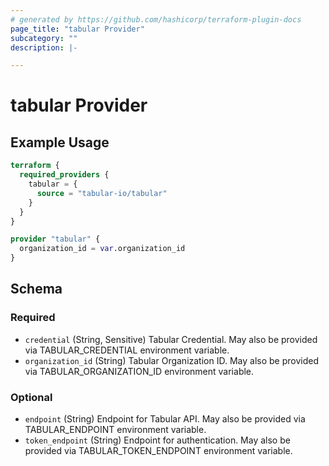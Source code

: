 ```yaml
---
# generated by https://github.com/hashicorp/terraform-plugin-docs
page_title: "tabular Provider"
subcategory: ""
description: |-

---
```


# tabular Provider

## Example Usage

```terraform
terraform {
  required_providers {
    tabular = {
      source = "tabular-io/tabular"
    }
  }
}

provider "tabular" {
  organization_id = var.organization_id
}
```

<!-- schema generated by tfplugindocs -->

## Schema

### Required

- `credential` (String, Sensitive) Tabular Credential. May also be provided via TABULAR_CREDENTIAL environment variable.
- `organization_id` (String) Tabular Organization ID. May also be provided via TABULAR_ORGANIZATION_ID environment
  variable.

### Optional

- `endpoint` (String) Endpoint for Tabular API. May also be provided via TABULAR_ENDPOINT environment variable.
- `token_endpoint` (String) Endpoint for authentication. May also be provided via TABULAR_TOKEN_ENDPOINT environment
  variable.
